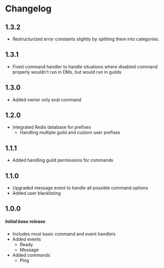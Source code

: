 # Changelog

## 1.3.2

- Restructurized error constants slightly by splitting them into categories.

## 1.3.1

- Fixed command handler to handle situations where disabled command properly wouldn't run in DMs, but would run in guilds

## 1.3.0

- Added owner only eval command

## 1.2.0

- Integrated Redis database for prefixes
  - Handling multiple guild and custom user prefixes

## 1.1.1

- Added handling guild permissions for commands

## 1.1.0

- Upgraded message event to handle all possible command options
- Added user blacklisting

## 1.0.0

##### Initial base release

- Includes most basic command and event handlers
- Added events
  - Ready
  - Message
- Added commands
  - Ping